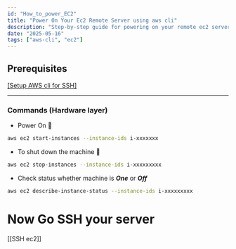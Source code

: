 ```yaml
---
id: "How_to_power_EC2"
title: "Power On Your Ec2 Remote Server using aws cli"
description: "Step-by-step guide for powering on your remote ec2 server using your terminal along with aws cli"
date: "2025-05-16"
tags: ["aws-cli", "ec2"]
---
```


## Prerequisites

[[Setup AWS cli for SSH]](Setup_AWS_cli.md)

---

### Commands (Hardware layer)

- Power On 🍥

```bash
aws ec2 start-instances --instance-ids i-xxxxxxx
```

- To shut down the machine 🚫

```bash
aws ec2 stop-instances --instance-ids i-xxxxxxxxx
```

- Check status whether machine is **_One_** or **_Off_**

```bash
aws ec2 describe-instance-status --instance-ids i-xxxxxxxxx
```

# Now Go SSH your server

[[SSH ec2]]
